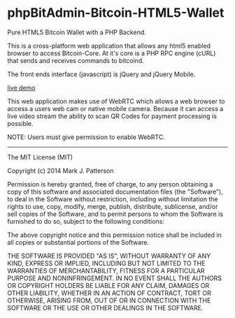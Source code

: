 phpBitAdmin-Bitcoin-HTML5-Wallet
=================================

Pure HTML5 Bitcoin Wallet with a PHP Backend.

This is a cross-platform web application that allows any html5 enabled browser to access Bitcoin-Core.   At it's core is a PHP RPC engine (cURL) that sends and receives commands to bitcoind. 

The front ends interface (javascript) is jQuery and jQuery Mobile. 

[live demo](http://phpbitadmin.com/mobile/)

This web application makes use of WebRTC which allows a web browser to access a users web cam or native mobile camera. Because it can access a live video stream the ability to scan QR Codes for payment processing is possible.

NOTE: Users must give permission to enable WebRTC. 



------------------------------------------------------------------------------------------------------------------
The MIT License (MIT)

Copyright (c) 2014 Mark J. Patterson

Permission is hereby granted, free of charge, to any person obtaining a copy
of this software and associated documentation files (the "Software"), to deal
in the Software without restriction, including without limitation the rights
to use, copy, modify, merge, publish, distribute, sublicense, and/or sell
copies of the Software, and to permit persons to whom the Software is
furnished to do so, subject to the following conditions:

The above copyright notice and this permission notice shall be included in
all copies or substantial portions of the Software.

THE SOFTWARE IS PROVIDED "AS IS", WITHOUT WARRANTY OF ANY KIND, EXPRESS OR
IMPLIED, INCLUDING BUT NOT LIMITED TO THE WARRANTIES OF MERCHANTABILITY,
FITNESS FOR A PARTICULAR PURPOSE AND NONINFRINGEMENT. IN NO EVENT SHALL THE
AUTHORS OR COPYRIGHT HOLDERS BE LIABLE FOR ANY CLAIM, DAMAGES OR OTHER
LIABILITY, WHETHER IN AN ACTION OF CONTRACT, TORT OR OTHERWISE, ARISING FROM,
OUT OF OR IN CONNECTION WITH THE SOFTWARE OR THE USE OR OTHER DEALINGS IN
THE SOFTWARE. 

